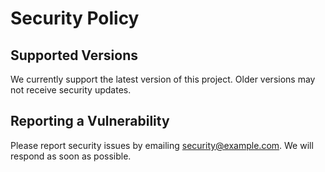 # Security Policy

## Supported Versions
We currently support the latest version of this project. Older versions may not receive security updates.

## Reporting a Vulnerability
Please report security issues by emailing [security@example.com](mailto:security@example.com). We will respond as soon as possible.
